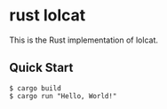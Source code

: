 # rust lolcat

This is the Rust implementation of lolcat. 

## Quick Start

```console
$ cargo build
$ cargo run "Hello, World!"
```